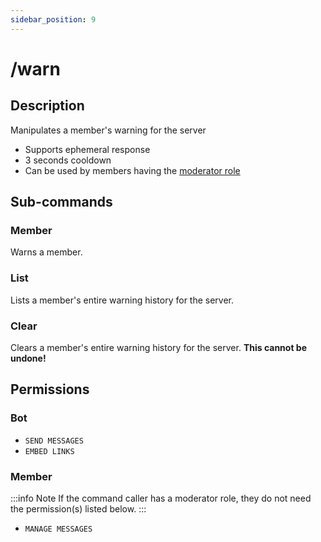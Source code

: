 ```yaml
---
sidebar_position: 9
---
```


# /warn
## Description
Manipulates a member's warning for the server

- Supports ephemeral response
- 3 seconds cooldown
- Can be used by members having the [moderator role](/docs/setup/modroles)

## Sub-commands
### Member
Warns a member.

### List
Lists a member's entire warning history for the server.

### Clear
Clears a member's entire warning history for the server. **This cannot be undone!**

## Permissions
### Bot
- `SEND MESSAGES`
- `EMBED LINKS`
### Member

:::info Note
If the command caller has a moderator role, they do not need the permission(s) listed below.
:::

- `MANAGE MESSAGES`